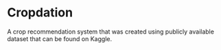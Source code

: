 # Cropdation
A crop recommendation system that was created using publicly available dataset that can be found on Kaggle.
